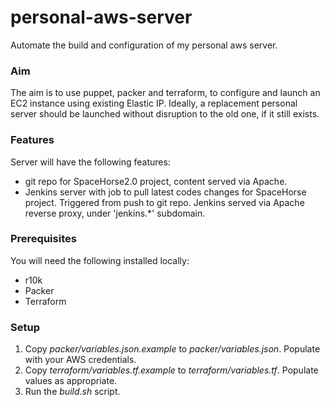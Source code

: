 # personal-aws-server
Automate the build and configuration of my personal aws server.

### Aim
The aim is to use puppet, packer and terraform, to configure and launch an EC2 instance using existing Elastic IP. Ideally, a replacement personal server should be launched without disruption to the old one, if it still exists.

### Features
Server will have the following features:
- git repo for SpaceHorse2.0 project, content served via Apache.
- Jenkins server with job to pull latest codes changes for SpaceHorse project. Triggered from push to git repo. Jenkins served via Apache reverse proxy, under 'jenkins.\*' subdomain.

### Prerequisites
You will need the following installed locally:
- r10k
- Packer
- Terraform

### Setup
1. Copy *packer/variables.json.example* to *packer/variables.json*. Populate with your AWS credentials.
2. Copy *terraform/variables.tf.example* to *terraform/variables.tf*. Populate values as appropriate.
3. Run the *build.sh* script.
